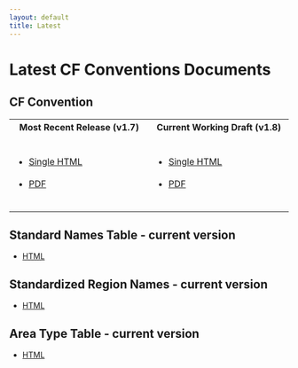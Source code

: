 ```yaml
---
layout: default
title: Latest
---
```


# Latest CF Conventions Documents

## CF Convention 

<table>
<tr>
  <th width="300px"> Most Recent Release (v1.7) <br /> &nbsp;</th>
  <th width="300px"> Current Working Draft (v1.8) <br /> &nbsp;</th> 
</tr>
<tr>
  <td>
    <ul>
      <li> <a href="Data/cf-conventions/cf-conventions-1.7/cf-conventions.html">Single HTML</a> </li> <br />
      <li> <a href="Data/cf-conventions/cf-conventions-1.7/cf-conventions.pdf">PDF</a> </li> <br />
    </ul>
  </td>
  <td>
    <ul>
      <li> <a href="/cf-conventions/cf-conventions.html">Single HTML</a> </li> <br />
      <li> <a href="/cf-conventions/cf-conventions.pdf">PDF</a> </li> <br />
    </ul>
  </td>
</tr>
</table>

## Standard Names Table - current version

* <a href="Data/cf-standard-names/current/build/cf-standard-name-table.html">HTML</a>

## Standardized Region Names - current version

* <a href="Data/cf-standard-names/docs/standardized-region-names.html">HTML</a>

## Area Type Table - current version

* <a href="Data/area-type-table/current/build/area-type-table.html"> HTML </a>